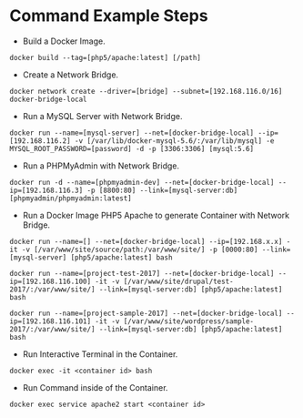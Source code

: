 # Command Example Steps

- Build a Docker Image.

```text
docker build --tag=[php5/apache:latest] [/path]
```

- Create a Network Bridge.

```text
docker network create --driver=[bridge] --subnet=[192.168.116.0/16] docker-bridge-local
```

- Run a MySQL Server with Network Bridge.

```text
docker run --name=[mysql-server] --net=[docker-bridge-local] --ip=[192.168.116.2] -v [/var/lib/docker-mysql-5.6/:/var/lib/mysql] -e MYSQL_ROOT_PASSWORD=[password] -d -p [3306:3306] [mysql:5.6]
```

- Run a PHPMyAdmin with Network Bridge.

```text
docker run -d --name=[phpmyadmin-dev] --net=[docker-bridge-local] --ip=[192.168.116.3] -p [8800:80] --link=[mysql-server:db] [phpmyadmin/phpmyadmin:latest]
```

- Run a Docker Image PHP5 Apache to generate Container with Network Bridge.

```text
docker run --name=[] --net=[docker-bridge-local] --ip=[192.168.x.x] -it -v [/var/www/site/source/path:/var/www/site/] -p [0000:80] --link=[mysql-server] [php5/apache:latest] bash
```  

```text
docker run --name=[project-test-2017] --net=[docker-bridge-local] --ip=[192.168.116.100] -it -v [/var/www/site/drupal/test-2017/:/var/www/site/] --link=[mysql-server:db] [php5/apache:latest] bash

docker run --name=[project-sample-2017] --net=[docker-bridge-local] --ip=[192.168.116.101] -it -v [/var/www/site/wordpress/sample-2017/:/var/www/site/] --link=[mysql-server:db] [php5/apache:latest] bash
```

- Run Interactive Terminal in the Container.

```text
docker exec -it <container id> bash
```

- Run Command inside of the Container.

```text
docker exec service apache2 start <container id>
```

